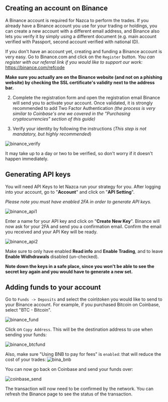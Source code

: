 ## Creating an account on Binance

A Binance account is required for Nazca to perform the trades. If you already have a Binance account you use for your trading or holdings, you can create a new account with a different email address, and Binance also lets you verify it by simply using a different document (e.g. main account verified with Passport, second account verified with national ID).

If you don't have an account yet, creating and funding a Binance account is very easy. Go to Binance.com and click on the `Register` button. _You can register with our referral link if you would like to support our work:_ https://binance.com/refcode

**Make sure you actually are on the Binance website (and not on a phishing website) by checking the SSL certificate's validity next to the address bar.**


2. Complete the registration form and open the registration email Binance will send you to activate your account. Once validated, it is strongly recommended to add Two Factor Authentication _(the process is very similar to Coinbase's one we covered in the "Purchasing cryptocurrencies" section of this guide)_


3. Verify your identity by following the instructions (_This step is not mandatory, but highly recommended_)

![binance_verify](https://lvena26b6e621o8sl2qkx1ql-wpengine.netdna-ssl.com/wp-content/uploads/2017/10/Binance-Verification.jpg)

It may take up to a day or two to be verified, so don't worry if it doesn't happen immediately.

## Generating API keys
You will need API Keys to let Nazca run your strategy for you. After logging into your account, go to "**Account**" and click on "**API Setting**".

_Please note you must have enabled 2FA in order to generate API keys._

![binance_api1](https://github.com/NazcaBot/nazcawiki/blob/master/api1.png)

Enter a name for your API key and click on "**Create New Key**". Binance will now ask for your 2FA and send you a confirmation email. Confirm the email you received and your API Key will be ready.

![binance_api2](https://github.com/NazcaBot/nazcawiki/blob/master/api3.png)

Make sure to only have enabled **Read info** and **Enable Trading**, and to leave **Enable Widhdrawals** disabled (un-checked).

__Note down the keys in a safe place, since you won't be able to see the secret key again and you would have to generate a new set.__


## Adding funds to your account
Go to `Funds -> Deposits` and select the coin\token you would like to send to your Binance account. For example, if you purchased Bitcoin on Coinbase, select "BTC - Bitcoin".

![binance_fund](https://i.imgur.com/fir3B29.png)

Click on `Copy Address`. This will be the destination address to use when sending your funds:

![binance_btcfund](https://github.com/NazcaBot/nazcawiki/blob/master/bina_wall.png)

Also, make sure "Using BNB to pay for fees" is `enabled`: that will reduce the cost of your trades:
![bina_bnb](https://github.com/NazcaBot/nazcawiki/blob/master/bina_bnb.png)

You can now go back on Coinbase and send your funds over:

![coinbase_send](https://coinatmradar.com/blog/wp-content/uploads/2017/11/coinbase1.png)

The transaction will now need to be confirmed by the network. You can refresh the Binance page to see the status of the transaction.
